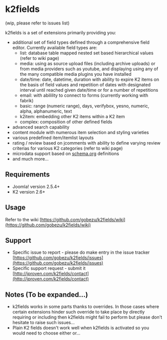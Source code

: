k2fields 
========

(wip, please refer to issues list)

k2fields is a set of extensions primarily providing you:

* additional set of field types defined through a comprehensive field editor. Currently available field types are:
    - list: database table mapped nested set based hierarchical values (refer to wiki page)
    - media: using as source upload files (including archive uploads) or from media providers such as youtube, and displaying using any of the many compatible media plugins you have installed
    - date/time: date, datetime, duration with ability to expire K2 items on the basis of field values and repetition of dates with designated interval until reached given date/time or for a number of repetitions
    - email: with abilility to connect to forms (currently working with fabrik)
    - basic: range (numeric range), days, verifybox, yesno, numeric, alpha, alphanumeric, text
    - k2item: embedding other K2 items within a K2 item
    - complex: composition of other defined fields
* advanced search capability
* content module with numerous item selection and styling varieties
* various predefined item/itemlist layouts
* rating / review based on jcomments with ability to define varying review criterias for various K2 categories (refer to wiki page)
* microdata support based on [schema.org](http://schema.org) definitions
* and much more...

Requirements
------------
* Joomla! version 2.5.4+
* K2 version 2.6+

Usage
-----
Refer to the wiki [https://github.com/gobezu/k2fields/wiki](https://github.com/gobezu/k2fields/wiki)

Support
-------
* Specific issue to report - please do make entry in the issue tracker [https://github.com/gobezu/k2fields/issues](https://github.com/gobezu/k2fields/issues)
* Specific support request - submit it [http://jproven.com/k2fields/contact](http://jproven.com/k2fields/contact)

Notes (To be expanded...)
-----
* k2fields works in some parts thanks to overrides. In those cases where certain extensions hinder such override to take place by directly requiring or including then k2fields might fail to perform but please don't hesitate to raise such issues...
* Plain K2 fields doesn't work well when k2fields is activated so you would need to choose either or...